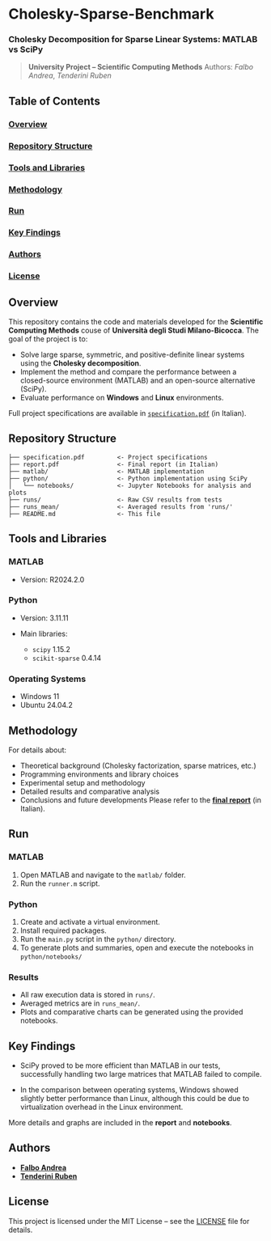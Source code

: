 # Cholesky-Sparse-Benchmark

### Cholesky Decomposition for Sparse Linear Systems: MATLAB vs SciPy

> **University Project – Scientific Computing Methods**
> Authors: *Falbo Andrea*, *Tenderini Ruben*

## Table of Contents

### [Overview](#overview)
### [Repository Structure](#-repository-structure)
### [Tools and Libraries](#-tools-and-libraries)
### [Methodology](#methodology)
### [Run](#run)
### [Key Findings](#key-findings)
### [Authors](#authors)
### [License](#license)

## Overview

This repository contains the code and materials developed for the **Scientific Computing Methods** couse of **Università
degli Studi Milano-Bicocca**. The goal of the project is to:

* Solve large sparse, symmetric, and positive-definite linear systems using the **Cholesky decomposition**.
* Implement the method and compare the performance between a closed-source environment (MATLAB) and an open-source 
alternative (SciPy).
* Evaluate performance on **Windows** and **Linux** environments.

Full project specifications are available in [`specification.pdf`](./specification.pdf) (in Italian).

## Repository Structure

```
├── specification.pdf         <- Project specifications
├── report.pdf                <- Final report (in Italian)
├── matlab/                   <- MATLAB implementation
├── python/                   <- Python implementation using SciPy
│   └── notebooks/            <- Jupyter Notebooks for analysis and plots
├── runs/                     <- Raw CSV results from tests
├── runs_mean/                <- Averaged results from 'runs/'
├── README.md                 <- This file
```

## Tools and Libraries

### MATLAB

* Version: R2024.2.0

### Python

* Version: 3.11.11
* Main libraries:

  * `scipy` 1.15.2
  * `scikit-sparse` 0.4.14

### Operating Systems

* Windows 11
* Ubuntu 24.04.2

## Methodology

For details about:

* Theoretical background (Cholesky factorization, sparse matrices, etc.)
* Programming environments and library choices
* Experimental setup and methodology
* Detailed results and comparative analysis
* Conclusions and future developments
Please refer to the [**final report**](./report.pdf) (in Italian).

## Run

### MATLAB

1. Open MATLAB and navigate to the `matlab/` folder.
2. Run the `runner.m` script.

### Python

1. Create and activate a virtual environment.
2. Install required packages.
3. Run the `main.py` script in the `python/` directory.
4. To generate plots and summaries, open and execute the notebooks in `python/notebooks/`

### Results 

* All raw execution data is stored in `runs/`.
* Averaged metrics are in `runs_mean/`.
* Plots and comparative charts can be generated using the provided notebooks.

## Key Findings

* SciPy proved to be more efficient than MATLAB in our tests, successfully handling two large matrices that MATLAB 
failed to compile.

* In the comparison between operating systems, Windows showed slightly better performance than Linux, 
although this could be due to virtualization overhead in the Linux environment.

More details and graphs are included in the **report** and **notebooks**.

## Authors

* [**Falbo Andrea**](#https://github.com/LilQuacky)
* [**Tenderini Ruben**](#https://github.com/Ruben-2828)

## License

This project is licensed under the MIT License – see the [LICENSE](./LICENSE) file for details.
